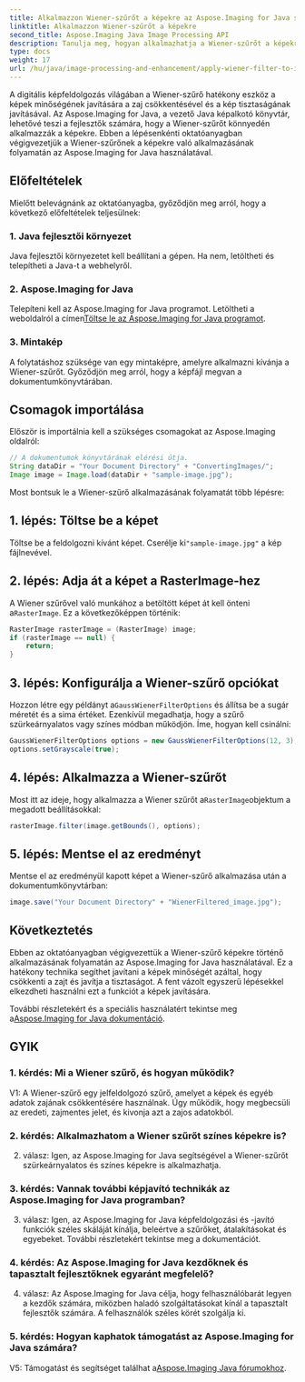 ```yaml
---
title: Alkalmazzon Wiener-szűrőt a képekre az Aspose.Imaging for Java segítségével
linktitle: Alkalmazzon Wiener-szűrőt a képekre
second_title: Aspose.Imaging Java Image Processing API
description: Tanulja meg, hogyan alkalmazhatja a Wiener-szűrőt a képekre az Aspose.Imaging for Java segítségével, amely javítja a képminőséget és könnyedén csökkenti a zajt.
type: docs
weight: 17
url: /hu/java/image-processing-and-enhancement/apply-wiener-filter-to-images/
---
```


A digitális képfeldolgozás világában a Wiener-szűrő hatékony eszköz a képek minőségének javítására a zaj csökkentésével és a kép tisztaságának javításával. Az Aspose.Imaging for Java, a vezető Java képalkotó könyvtár, lehetővé teszi a fejlesztők számára, hogy a Wiener-szűrőt könnyedén alkalmazzák a képekre. Ebben a lépésenkénti oktatóanyagban végigvezetjük a Wiener-szűrőnek a képekre való alkalmazásának folyamatán az Aspose.Imaging for Java használatával.

## Előfeltételek

Mielőtt belevágnánk az oktatóanyagba, győződjön meg arról, hogy a következő előfeltételek teljesülnek:

### 1. Java fejlesztői környezet

Java fejlesztői környezetet kell beállítani a gépen. Ha nem, letöltheti és telepítheti a Java-t a webhelyről.

### 2. Aspose.Imaging for Java

Telepíteni kell az Aspose.Imaging for Java programot. Letöltheti a weboldalról a címen[Töltse le az Aspose.Imaging for Java programot](https://releases.aspose.com/imaging/java/).

### 3. Mintakép

A folytatáshoz szüksége van egy mintaképre, amelyre alkalmazni kívánja a Wiener-szűrőt. Győződjön meg arról, hogy a képfájl megvan a dokumentumkönyvtárában.

## Csomagok importálása

Először is importálnia kell a szükséges csomagokat az Aspose.Imaging oldalról:

```java
// A dokumentumok könyvtárának elérési útja.
String dataDir = "Your Document Directory" + "ConvertingImages/";
Image image = Image.load(dataDir + "sample-image.jpg");
```

Most bontsuk le a Wiener-szűrő alkalmazásának folyamatát több lépésre:

## 1. lépés: Töltse be a képet

 Töltse be a feldolgozni kívánt képet. Cserélje ki`"sample-image.jpg"` a kép fájlnevével.

## 2. lépés: Adja át a képet a RasterImage-hez

 A Wiener szűrővel való munkához a betöltött képet át kell önteni a`RasterImage`. Ez a következőképpen történik:

```java
RasterImage rasterImage = (RasterImage) image;
if (rasterImage == null) {
    return;
}
```

## 3. lépés: Konfigurálja a Wiener-szűrő opciókat

 Hozzon létre egy példányt a`GaussWienerFilterOptions` és állítsa be a sugár méretét és a sima értéket. Ezenkívül megadhatja, hogy a szűrő szürkeárnyalatos vagy színes módban működjön. Íme, hogyan kell csinálni:

```java
GaussWienerFilterOptions options = new GaussWienerFilterOptions(12, 3);
options.setGrayscale(true);
```

## 4. lépés: Alkalmazza a Wiener-szűrőt

 Most itt az ideje, hogy alkalmazza a Wiener szűrőt a`RasterImage`objektum a megadott beállításokkal:

```java
rasterImage.filter(image.getBounds(), options);
```

## 5. lépés: Mentse el az eredményt

Mentse el az eredményül kapott képet a Wiener-szűrő alkalmazása után a dokumentumkönyvtárban:

```java
image.save("Your Document Directory" + "WienerFiltered_image.jpg");
```

## Következtetés

Ebben az oktatóanyagban végigvezettük a Wiener-szűrő képekre történő alkalmazásának folyamatán az Aspose.Imaging for Java használatával. Ez a hatékony technika segíthet javítani a képek minőségét azáltal, hogy csökkenti a zajt és javítja a tisztaságot. A fent vázolt egyszerű lépésekkel elkezdheti használni ezt a funkciót a képek javítására.

 További részletekért és a speciális használatért tekintse meg a[Aspose.Imaging for Java dokumentáció](https://reference.aspose.com/imaging/java/).

## GYIK

### 1. kérdés: Mi a Wiener szűrő, és hogyan működik?

V1: A Wiener-szűrő egy jelfeldolgozó szűrő, amelyet a képek és egyéb adatok zajának csökkentésére használnak. Úgy működik, hogy megbecsüli az eredeti, zajmentes jelet, és kivonja azt a zajos adatokból.

### 2. kérdés: Alkalmazhatom a Wiener szűrőt színes képekre is?

2. válasz: Igen, az Aspose.Imaging for Java segítségével a Wiener-szűrőt szürkeárnyalatos és színes képekre is alkalmazhatja.

### 3. kérdés: Vannak további képjavító technikák az Aspose.Imaging for Java programban?

3. válasz: Igen, az Aspose.Imaging for Java képfeldolgozási és -javító funkciók széles skáláját kínálja, beleértve a szűrőket, átalakításokat és egyebeket. További részletekért tekintse meg a dokumentációt.

### 4. kérdés: Az Aspose.Imaging for Java kezdőknek és tapasztalt fejlesztőknek egyaránt megfelelő?

4. válasz: Az Aspose.Imaging for Java célja, hogy felhasználóbarát legyen a kezdők számára, miközben haladó szolgáltatásokat kínál a tapasztalt fejlesztők számára. A felhasználók széles körét szolgálja ki.

### 5. kérdés: Hogyan kaphatok támogatást az Aspose.Imaging for Java számára?

 V5: Támogatást és segítséget találhat a[Aspose.Imaging Java fórumokhoz](https://forum.aspose.com/).